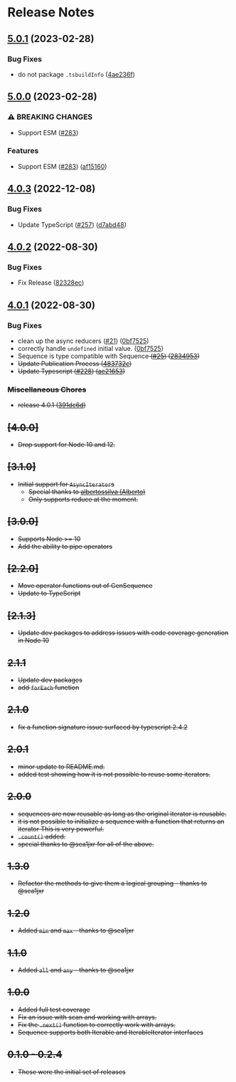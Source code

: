 # Release Notes

## [5.0.1](https://github.com/streetsidesoftware/GenSequence/compare/v5.0.0...v5.0.1) (2023-02-28)


### Bug Fixes

* do not package `.tsbuildInfo` ([4ae236f](https://github.com/streetsidesoftware/GenSequence/commit/4ae236fff538ff43ab03ee0070a680969b471694))

## [5.0.0](https://github.com/streetsidesoftware/GenSequence/compare/v4.0.3...v5.0.0) (2023-02-28)


### ⚠ BREAKING CHANGES

* Support ESM ([#283](https://github.com/streetsidesoftware/GenSequence/issues/283))

### Features

* Support ESM ([#283](https://github.com/streetsidesoftware/GenSequence/issues/283)) ([af15160](https://github.com/streetsidesoftware/GenSequence/commit/af15160385bcde7642cf10d1a0ea2ec3055897c4))

## [4.0.3](https://github.com/streetsidesoftware/GenSequence/compare/v4.0.2...v4.0.3) (2022-12-08)

### Bug Fixes

- Update TypeScript ([#257](https://github.com/streetsidesoftware/GenSequence/issues/257)) ([d7abd48](https://github.com/streetsidesoftware/GenSequence/commit/d7abd4872d4e5665bfc01d3650ae8bfde455d407))

## [4.0.2](https://github.com/streetsidesoftware/GenSequence/compare/v4.0.1...v4.0.2) (2022-08-30)

### Bug Fixes

- Fix Release ([82328ec](https://github.com/streetsidesoftware/GenSequence/commit/82328ecd09c59b4a6a9512f4236d55cf459861ea))

## [4.0.1](https://github.com/streetsidesoftware/GenSequence/compare/1.2.0...v4.0.1) (2022-08-30)

### Bug Fixes

- clean up the async reducers ([#21](https://github.com/streetsidesoftware/GenSequence/issues/21)) ([0bf7525](https://github.com/streetsidesoftware/GenSequence/commit/0bf75256eabeae936aeda32ad86a822a1d5bafcb))
- correctly handle `undefined` initial value. ([0bf7525](https://github.com/streetsidesoftware/GenSequence/commit/0bf75256eabeae936aeda32ad86a822a1d5bafcb))
- Sequence<T extends S> is type compatible with Sequence<S> ([#25](https://github.com/streetsidesoftware/GenSequence/issues/25)) ([2834953](https://github.com/streetsidesoftware/GenSequence/commit/2834953e20539edbaa41fb8323f61d81b717b0a6))
- Update Publication Process ([483732c](https://github.com/streetsidesoftware/GenSequence/commit/483732c03abe8da434f71666b6f57eb46a727135))
- Update Typescript ([#228](https://github.com/streetsidesoftware/GenSequence/issues/228)) ([ae21653](https://github.com/streetsidesoftware/GenSequence/commit/ae216534a6c0977f58d4f6389748aa0f2d387f41))

### Miscellaneous Chores

- release 4.0.1 ([391dc6d](https://github.com/streetsidesoftware/GenSequence/commit/391dc6dd026a39986ffbd3a1ed7fc1a17e37889d))

## [4.0.0]

- Drop support for Node 10 and 12.

## [3.1.0]

- Initial support for `AsyncIterator`s
  - Special thanks to [albertossilva (Alberto)](https://github.com/albertossilva)
  - Only supports reduce at the moment.

## [3.0.0]

- Supports Node >= 10
- Add the ability to pipe operators

## [2.2.0]

- Move operator functions out of GenSequence
- Update to TypeScript

## [2.1.3]

- Update dev packages to address issues with code coverage generation in Node 10

## 2.1.1

- Update dev packages
- add `forEach` function

## 2.1.0

- fix a function signature issue surfaced by typescript 2.4.2

## 2.0.1

- minor update to README.md.
- added test showing how it is not possible to reuse some iterators.

## 2.0.0

- sequences are now reusable as long as the original iterator is reusable.
- it is not possible to initialize a sequence with a function that returns an iterator
  This is very powerful.
- `.count()` added.
- special thanks to @sea1jxr for all of the above.

## 1.3.0

- Refactor the methods to give them a logical grouping - thanks to @sea1jxr

## 1.2.0

- Added `min` and `max` - thanks to @sea1jxr

## 1.1.0

- Added `all` and `any` - thanks to @sea1jxr

## 1.0.0

- Added full test coverage
- Fix an issue with scan and working with arrays.
- Fix the `.next()` function to correctly work with arrays.
- Sequence supports both Iterable<T> and IterableIterator<T> interfaces

## 0.1.0 - 0.2.4

- These were the initial set of releases

<!---
cspell:ignore albertossilva
-->
